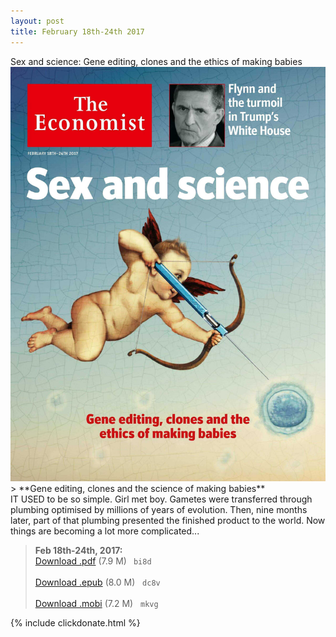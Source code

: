 ```yaml
---
layout: post
title: February 18th-24th 2017
---
```


<div class="message">
	Sex and science: Gene editing, clones and the ethics of making babies
</div>

<div class="cover">
<img src="/public/img/the-economist/img_2017.02.18.jpg" />
</div>
<!--more-->
> **Gene editing, clones and the science of making babies** <br/>
IT USED to be so simple. Girl met boy. Gametes were transferred through plumbing optimised by millions of years of evolution. Then, nine months later, part of that plumbing presented the finished product to the world. Now things are becoming a lot more complicated...

> **Feb 18th-24th, 2017:**<br/>
[Download .pdf](https://yun.baidu.com/s/1cEKwf8) (7.9 M)&ensp;
`bi8d` <br/><br/>
[Download .epub](https://yun.baidu.com/s/1bLpIMi) (8.0 M) &nbsp;
`dc8v` <br/><br/>
[Download .mobi](https://yun.baidu.com/s/1eSh2p38) (7.2 M) &nbsp;
`mkvg`


{% include clickdonate.html %}
